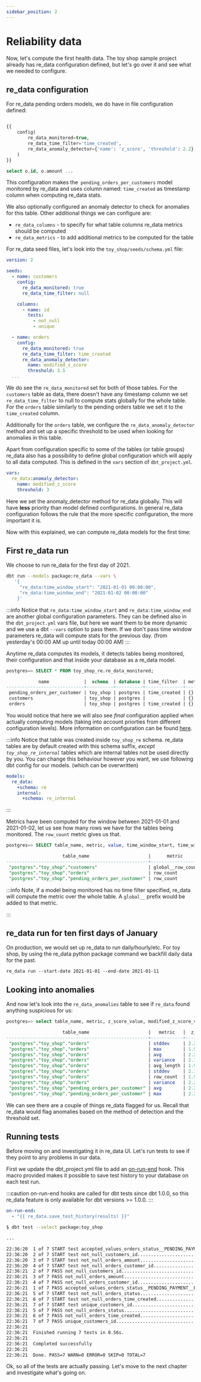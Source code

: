 ```yaml
---
sidebar_position: 2
---
```


# Reliability data

Now, let's compute the first health data. The toy shop sample project already has re_data configuration defined, but let's go over it and see what we needed to configure.
## re_data configuration

For re_data pending orders models, we do have in file configuration defined:

```sql title=toy_shop/models/pending_orders_per_customers.sql

{{
    config(
        re_data_monitored=true,
        re_data_time_filter='time_created',
        re_data_anomaly_detector={'name': 'z_score', 'threshold': 2.2},
    )
}}

select o.id, o.amount ...

```

This configuration makes the` pending_orders_per_customers` model monitored by re_data and uses column named: `time_created` as timestamp column when computing re_data stats.

We also optionally configured an anomaly detector to check for anomalies for this table. Other additional things we can configure are:

- `re_data_columns` - to specify for what table columns re_data metrics should be computed
- `re_data_metrics` - to add additional metrics to be computed for the table

For re_data seed files, let's look into the `toy_shop/seeds/schema.yml` file:

```yml title=toy_shop/seeds/schema.yml
version: 2

seeds:
  - name: customers
    config:
      re_data_monitored: true
      re_data_time_filter: null

    columns:
      - name: id
        tests:
          - not_null
          - unique

  - name: orders
    config:
      re_data_monitored: true
      re_data_time_filter: time_created
      re_data_anomaly_detector:
        name: modified_z_score
        threshold: 3.5
  ...
```

We do see the `re_data_monitored` set for both of those tables. For the `customers` table as data, there doesn't have any timestamp column we set `re_data_time_filter` to null to compute stats globally for the whole table. For the `orders` table similarly to the pending orders table we set it to the `time_created` column. 

Additionally for the `orders` table, we configure the `re_data_anomaly_detector` method and set up a specific threshold to be used when looking for anomalies in this table.

Apart from configuration specific to some of the tables (or table groups) re_data also has a possibility to define global configuration which will apply to all data computed. This is defined in the `vars` section of `dbt_project.yml`.

```yml title=toy_shop/dbt_project.yml
vars:
  re_data:anomaly_detector:
    name: modified_z_score
    threshold: 3
```

Here we set the anomaly_detector method for re_data globally. This will have **less** priority than model defined configurations. In general re_data configuration follows the rule that the more specific configuration, the more important it is.

Now with this explained, we can compute re_data models for the first time:

## First re_data run

We choose to run re_data for the first day of 2021.

```bash
dbt run --models package:re_data --vars \
   '{
     "re_data:time_window_start": "2021-01-01 00:00:00",
     "re_data:time_window_end": "2021-01-02 00:00:00"
    }'
```

:::info
Notice that `re_data:time_window_start` and `re_data:time_window_end` are another global configuration parameters. They can be defined also in the `dbt_project.yml` vars file, but here we want them to be more dynamic and we use a dbt `--vars` option to pass them. If we don't pass time window parameters re_data will compute stats for the previous day. (from yesterday's 00:00 AM up until today 00:00 AM)
:::

Anytime re_data computes its models, it detects tables being monitored, their configuration and that inside your database as a re_data model.



```sql
postgres=> SELECT * FROM toy_shop_re.re_data_monitored;

            name             |  schema  | database | time_filter  | metrics | columns |                anomaly_detector
-----------------------------+----------+----------+--------------+---------+---------+------------------------------------------------
 pending_orders_per_customer | toy_shop | postgres | time_created | {}      | []      | {"name": "z_score", "threshold": 2.2}
 customers                   | toy_shop | postgres |              | {}      | []      | {"name": "modified_z_score", "threshold": 3}
 orders                      | toy_shop | postgres | time_created | {}      | []      | {"name": "modified_z_score", "threshold": 3.5}
```

You would notice that here we will also see *final* configuration applied when actually computing models (taking into account priorties from different configuration levels). More information on configuration can be found [here](/docs/reference/config).

:::info
Notice that table was created inside `toy_shop_re` schema. re_data tables are by default created with this schema suffix, *except `toy_shop_re_internal`* tables which are internal tables not be used directly by you. You can change this behaviour however you want, we use following dbt config for our models. (which can be overwritten)
```yml title=dbt_project.yml
models:
  re_data:
    +schema: re
    internal:
      +schema: re_internal
```
:::


Metrics have been computed for the window between 2021-01-01 and 2021-01-02, let us see how many rows we have for the tables being monitored. The `row_count` metric gives us that.


```sql title="Viewing computed metrics"
postgres=> SELECT table_name, metric, value, time_window_start, time_window_end from toy_shop_re.re_data_metrics where metric in( 'row_count', 'global__row_count');

                     table_name                      |      metric       | value |  time_window_start  |   time_window_end
-----------------------------------------------------+-------------------+-------+---------------------+---------------------
 "postgres"."toy_shop"."customers"                   | global__row_count |    15 | 2021-01-01 00:00:00 | 2021-01-02 00:00:00
 "postgres"."toy_shop"."orders"                      | row_count         |    20 | 2021-01-01 00:00:00 | 2021-01-02 00:00:00
 "postgres"."toy_shop"."pending_orders_per_customer" | row_count         |     5 | 2021-01-01 00:00:00 | 2021-01-02 00:00:00
```

:::info
Note, if a model being monitored has no time filter specified, re_data will compute the metric over the whole table. A `global__` prefix would be added to that metric.

:::

## re_data run for ten first days of January

On production, we would set up re_data to run daily/hourly/etc. For toy shop, by using the re_data python package command we backfill daily data for the past.

```
re_data run --start-date 2021-01-01 --end-date 2021-01-11
```

## Looking into anomalies

And now let's look into the `re_data_anomalies` table to see if `re_data` found anything suspicious for us:


```sql title="Viewing computed anomalies"
postgres=> select table_name, metric, z_score_value, modified_z_score_value, last_value, time_window_end from toy_shop_re.re_data_anomalies;

                     table_name                      |   metric   |  z_score_value   | modified_z_score_value |    last_value    |   time_window_end
-----------------------------------------------------+------------+------------------+------------------------+------------------+---------------------
 "postgres"."toy_shop"."orders"                      | stddev     | 2.26512659456492 |       33.1559468401042 | 76623.0542133031 | 2021-01-08 00:00:00
 "postgres"."toy_shop"."orders"                      | max        | 1.90332380570845 |       5.39599999982013 |              220 | 2021-01-08 00:00:00
 "postgres"."toy_shop"."orders"                      | avg        | 2.23609834440421 |       12.5165457875454 | 83714.2857142857 | 2021-01-08 00:00:00
 "postgres"."toy_shop"."orders"                      | variance   | 2.17679662067361 |       14.3162734688659 | 5933.28235294118 | 2021-01-08 00:00:00
 "postgres"."toy_shop"."orders"                      | avg_length | 1.99359828729157 |       4.83162244794424 | 12.1428571428571 | 2021-01-08 00:00:00
 "postgres"."toy_shop"."orders"                      | stddev     | 2.12566830905018 |       12.0321401712802 | 77.0278024672986 | 2021-01-08 00:00:00
 "postgres"."toy_shop"."orders"                      | row_count  | 1.97360659802582 |       5.05874999974706 |               35 | 2021-01-08 00:00:00
 "postgres"."toy_shop"."orders"                      | variance   | 2.26750636806239 |       96.2432445786529 | 5871092436.97479 | 2021-01-08 00:00:00
 "postgres"."toy_shop"."pending_orders_per_customer" | avg        | 2.23118408449371 |       11.0541393078969 | 114782.608695652 | 2021-01-08 00:00:00
 "postgres"."toy_shop"."pending_orders_per_customer" | max        | 2.25075673466898 |       27.6544999999994 |           250000 | 2021-01-08 00:00:00
 ```

We can see there are a couple of things re_data flagged for us. Recall that re_data would flag anomalies based on the method of detection and the threshold set.

## Running tests

Before moving on and investigating it in re_data UI. Let's run tests to see if they point to any problems in our data.

First we update the dbt_project.yml file to add an [on-run-end](https://docs.getdbt.com/reference/project-configs/on-run-start-on-run-end) hook. This macro provided makes it possible to save test history to your database on each test run.

:::caution
on-run-end hooks are called for dbt tests since dbt 1.0.0, so this re_data feature is only available for dbt versions >= 1.0.0.
:::

```yaml title="toy_shop/dbt_project.yml"
on-run-end:
  - "{{ re_data.save_test_history(results) }}"
```


```bash title="Running tests"
$ dbt test --select package:toy_shop

...

22:36:20  1 of 7 START test accepted_values_orders_status__PENDING_PAYMENT__PAID__SHIPPED__DELIVERED [RUN]
22:36:20  2 of 7 START test not_null_customers_id......................................... [RUN]
22:36:20  3 of 7 START test not_null_orders_amount........................................ [RUN]
22:36:20  4 of 7 START test not_null_orders_customer_id................................... [RUN]
22:36:21  2 of 7 PASS not_null_customers_id............................................... [PASS in 0.12s]
22:36:21  3 of 7 PASS not_null_orders_amount.............................................. [PASS in 0.13s]
22:36:21  4 of 7 PASS not_null_orders_customer_id......................................... [PASS in 0.13s]
22:36:21  1 of 7 PASS accepted_values_orders_status__PENDING_PAYMENT__PAID__SHIPPED__DELIVERED [PASS in 0.13s]
22:36:21  5 of 7 START test not_null_orders_status........................................ [RUN]
22:36:21  6 of 7 START test not_null_orders_time_created.................................. [RUN]
22:36:21  7 of 7 START test unique_customers_id........................................... [RUN]
22:36:21  5 of 7 PASS not_null_orders_status.............................................. [PASS in 0.05s]
22:36:21  6 of 7 PASS not_null_orders_time_created........................................ [PASS in 0.05s]
22:36:21  7 of 7 PASS unique_customers_id................................................. [PASS in 0.05s]
22:36:21  
22:36:21  Finished running 7 tests in 0.56s.
22:36:21  
22:36:21  Completed successfully
22:36:21  
22:36:21  Done. PASS=7 WARN=0 ERROR=0 SKIP=0 TOTAL=7

```

Ok, so all of the tests are actually passing. Let's move to the next chapter and investigate what's going on.